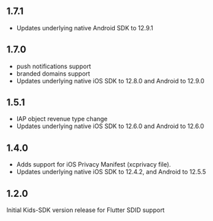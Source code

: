 ## 1.7.1
- Updates underlying native Android SDK to 12.9.1

## 1.7.0
- push notifications support
- branded domains support
- Updates underlying native iOS SDK to 12.8.0 and Android to 12.9.0

## 1.5.1
- IAP object revenue type change
- Updates underlying native iOS SDK to 12.6.0 and Android to 12.6.0

## 1.4.0
- Adds support for iOS Privacy Manifest (xcprivacy file).
- Updates underlying native iOS SDK to 12.4.2, and Android to 12.5.5

## 1.2.0
Initial Kids-SDK version release for Flutter
SDID support
